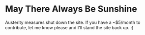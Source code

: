# May There Always Be Sunshine

Austerity measures shut down the site.  If you have a ~$5/month to contribute, let me know please and I'll stand the site back up. :)
